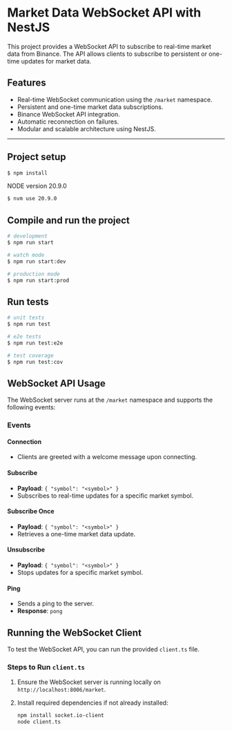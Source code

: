 # Market Data WebSocket API with NestJS

This project provides a WebSocket API to subscribe to real-time market data from Binance. The API allows clients to subscribe to persistent or one-time updates for market data.

## Features

- Real-time WebSocket communication using the `/market` namespace.
- Persistent and one-time market data subscriptions.
- Binance WebSocket API integration.
- Automatic reconnection on failures.
- Modular and scalable architecture using NestJS.

---

## Project setup

```bash
$ npm install
```
NODE version 20.9.0
```bash
$ nvm use 20.9.0
```

## Compile and run the project

```bash
# development
$ npm run start

# watch mode
$ npm run start:dev

# production mode
$ npm run start:prod
```

## Run tests

```bash
# unit tests
$ npm run test

# e2e tests
$ npm run test:e2e

# test coverage
$ npm run test:cov
```

## WebSocket API Usage

The WebSocket server runs at the `/market` namespace and supports the following events:

### Events

#### Connection
- Clients are greeted with a welcome message upon connecting.

#### Subscribe
- **Payload**: `{ "symbol": "<symbol>" }`
- Subscribes to real-time updates for a specific market symbol.

#### Subscribe Once
- **Payload**: `{ "symbol": "<symbol>" }`
- Retrieves a one-time market data update.

#### Unsubscribe
- **Payload**: `{ "symbol": "<symbol>" }`
- Stops updates for a specific market symbol.

#### Ping
- Sends a ping to the server.
- **Response**: `pong`


## Running the WebSocket Client

To test the WebSocket API, you can run the provided `client.ts` file.

### Steps to Run `client.ts`

1. Ensure the WebSocket server is running locally on `http://localhost:8006/market`.

2. Install required dependencies if not already installed:

   ```bash
   npm install socket.io-client
   node client.ts
   ```
